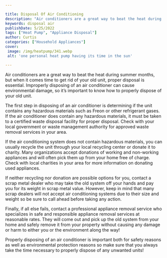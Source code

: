 ```yaml
---

title: Disposal Of Air Conditioning
description: "Air conditioners are a great way to beat the heat during summer months, but when it comes time to get rid of your old unit, proper...get more info"
keywords: disposal air
publishDate: 5/25/2022
tags: ["Heat Pump", "Appliance Disposal"]
author: Curtis
categories: ["Household Appliances"]
cover: 
 image: /img/heatpump/341.webp
 alt: 'one personal heat pump having its time in the sun'

---
```


Air conditioners are a great way to beat the heat during summer months, but when it comes time to get rid of your old unit, proper disposal is essential. Improperly disposing of an air conditioner can cause environmental damage, so it’s important to know how to properly dispose of your old unit.

The first step in disposing of an air conditioner is determining if the unit contains any hazardous materials such as Freon or other refrigerant gases. If the air conditioner does contain any hazardous materials, it must be taken to a certified waste disposal facility for proper disposal. Check with your local government or waste management authority for approved waste removal services in your area.

If the air conditioning system does not contain hazardous materials, you can usually recycle the unit through your local recycling center or donate it to charity. Many organizations accept donations of working and non-working appliances and will often pick them up from your home free of charge. Check with local charities in your area for more information on donating used appliances. 

If neither recycling nor donation are possible options for you, contact a scrap metal dealer who may take the old system off your hands and pay you for its weight in scrap metal value. However, keep in mind that many scrap dealers will not accept air conditioning systems due to their size and weight so be sure to call ahead before taking any action. 

Finally, if all else fails, contact a professional appliance removal service who specializes in safe and responsible appliance removal services at reasonable rates. They will come out and pick up the old system from your home and safely remove it from your property without causing any damage or harm to either you or the environment along the way! 
 
Properly disposing of an air conditioner is important both for safety reasons as well as environmental protection reasons so make sure that you always take the time necessary to properly dispose of any unwanted units!
